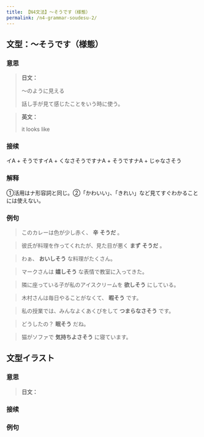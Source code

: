 ```yaml
---
title: 【N4文法】〜そうです（様態）
permalink: /n4-grammar-soudesu-2/
---
```


## 文型：〜そうです（様態）

### 意思

> **日文：**
> 
> 〜のように見える
> 
> 話し手が見て感じたことをいう時に使う。


> **英文：**
> 
> it looks like


### 接续

イA + そうですイA + くなさそうですナA + そうですナA + じゃなさそう

### 解释

①活用はナ形容詞と同じ。②「かわいい」、「きれい」など見てすぐわかることには使えない。

### 例句

> このカレーは色が少し赤く、 **辛** **そうだ** 。

> 彼氏が料理を作ってくれたが、見た目が悪く **まず** **そうだ** 。

> わぁ、 **おいしそう** な料理がたくさん。

> マークさんは **嬉しそう** な表情で教室に入ってきた。

> 隣に座っている子が私のアイスクリームを **欲しそう** にしている。

> 木村さんは毎日やることがなくて、 **暇そう** です。

> 私の授業では、みんなよくあくびをして **つまらなさそう** です。

> どうしたの？ **眠そう** だね。

> 猫がソファで **気持ちよさそう** に寝ています。

## 文型イラスト[](https://nihongokyoshi-net.com/2019/08/07/flashcard-mashouka/)

### 意思

> **日文：**


### 接续



### 例句

